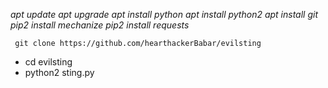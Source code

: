 *apt update
apt upgrade
apt install python
apt install python2
apt install git
pip2 install mechanize
pip2 install requests*

```
 git clone https://github.com/hearthackerBabar/evilsting

```
* cd evilsting
* python2 sting.py
